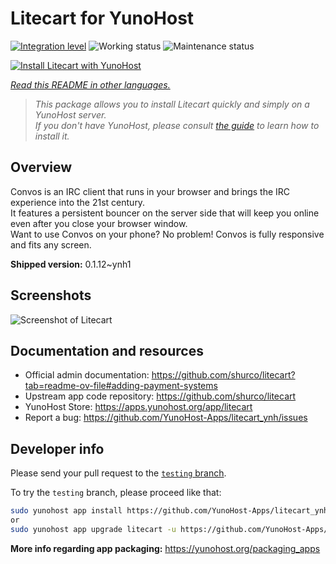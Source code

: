 <!--
N.B.: This README was automatically generated by <https://github.com/YunoHost/apps/tree/master/tools/readme_generator>
It shall NOT be edited by hand.
-->

# Litecart for YunoHost

[![Integration level](https://dash.yunohost.org/integration/litecart.svg)](https://ci-apps.yunohost.org/ci/apps/litecart/) ![Working status](https://ci-apps.yunohost.org/ci/badges/litecart.status.svg) ![Maintenance status](https://ci-apps.yunohost.org/ci/badges/litecart.maintain.svg)

[![Install Litecart with YunoHost](https://install-app.yunohost.org/install-with-yunohost.svg)](https://install-app.yunohost.org/?app=litecart)

*[Read this README in other languages.](./ALL_README.md)*

> *This package allows you to install Litecart quickly and simply on a YunoHost server.*  
> *If you don't have YunoHost, please consult [the guide](https://yunohost.org/install) to learn how to install it.*

## Overview

Convos is an IRC client that runs in your browser and brings the IRC experience into the 21st century.  
It features a persistent bouncer on the server side that will keep you online even after you close your browser window.  
Want to use Convos on your phone? No problem! Convos is fully responsive and fits any screen.


**Shipped version:** 0.1.12~ynh1

## Screenshots

![Screenshot of Litecart](./doc/screenshots/2020-05-28-convos-chat.jpg)

## Documentation and resources

- Official admin documentation: <https://github.com/shurco/litecart?tab=readme-ov-file#adding-payment-systems>
- Upstream app code repository: <https://github.com/shurco/litecart>
- YunoHost Store: <https://apps.yunohost.org/app/litecart>
- Report a bug: <https://github.com/YunoHost-Apps/litecart_ynh/issues>

## Developer info

Please send your pull request to the [`testing` branch](https://github.com/YunoHost-Apps/litecart_ynh/tree/testing).

To try the `testing` branch, please proceed like that:

```bash
sudo yunohost app install https://github.com/YunoHost-Apps/litecart_ynh/tree/testing --debug
or
sudo yunohost app upgrade litecart -u https://github.com/YunoHost-Apps/litecart_ynh/tree/testing --debug
```

**More info regarding app packaging:** <https://yunohost.org/packaging_apps>
